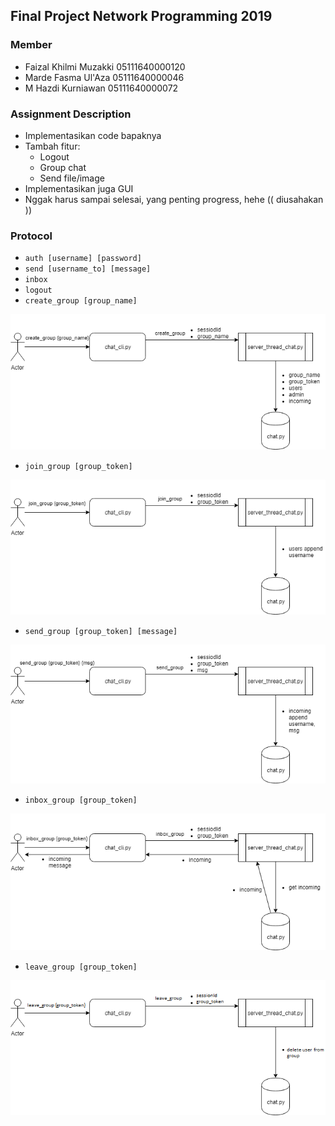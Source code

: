 ## Final Project Network Programming 2019

### Member
- Faizal Khilmi Muzakki 05111640000120
- Marde Fasma Ul'Aza 05111640000046
- M Hazdi Kurniawan 05111640000072

### Assignment Description
- Implementasikan code bapaknya
- Tambah fitur:
    - Logout
    - Group chat
    - Send file/image
- Implementasikan juga GUI
- Nggak harus sampai selesai, yang penting progress, hehe (( diusahakan ))

### Protocol
- `auth [username] [password]`
- `send [username_to] [message]`
- `inbox`
- `logout`
- `create_group [group_name]`

![create_group](img/fpprogjar-create_group.png)

- `join_group [group_token]`

![join_group](img/fpprogjar-join_group.png)

- `send_group [group_token] [message]`

![send_group](img/fpprogjar-send_group.png)

- `inbox_group [group_token]`

![inbox_group](img/fpprogjar-inbox_group.png)

- `leave_group [group_token]`

![inbox_group](img/fpprogjar-leave_group.png)
